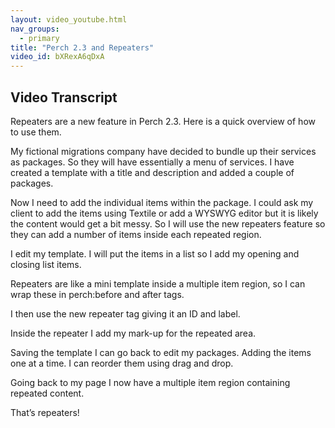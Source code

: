 ```yaml
---
layout: video_youtube.html
nav_groups:
  - primary
title: "Perch 2.3 and Repeaters"
video_id: bXRexA6qDxA
---
```

## Video Transcript

Repeaters are a new feature in Perch 2.3. Here is a quick overview of how to use them.

My fictional migrations company have decided to bundle up their services as packages. So they will have essentially a menu of services. I have created a template with a title and description and added a couple of packages.

Now I need to add the individual items within the package. I could ask my client to add the items using Textile or add a WYSWYG editor but it is likely the content would get a bit messy. So I will use the new repeaters feature so they can add a number of items inside each repeated region.

I edit my template. I will put the items in a list so I add my opening and closing list items.

Repeaters are like a mini template inside a multiple item region, so I can wrap these in perch:before and after tags.

I then use the new repeater tag giving it an ID and label.

Inside the repeater I add my mark-up for the repeated area.

Saving the template I can go back to edit my packages. Adding the items one at a time. I can reorder them using drag and drop.

Going back to my page I now have a multiple item region containing repeated content.

That’s repeaters!